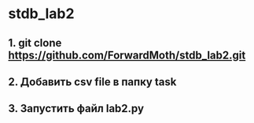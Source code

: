 # stdb_lab2

## 1. git clone https://github.com/ForwardMoth/stdb_lab2.git
## 2. Добавить csv file в папку task
## 3. Запустить файл lab2.py


